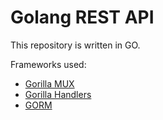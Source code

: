 # Golang REST API

This repository is written in GO.

Frameworks used:
- [Gorilla MUX](https://github.com/gorilla/mux)
- [Gorilla Handlers](https://github.com/gorilla/handlers)
- [GORM](https://github.com/go-gorm/gorm)